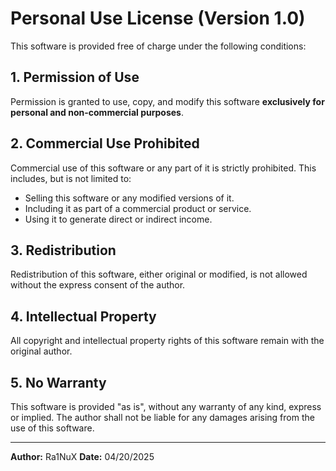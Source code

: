 # Personal Use License (Version 1.0)

This software is provided free of charge under the following conditions:

## 1. Permission of Use

Permission is granted to use, copy, and modify this software **exclusively for personal and non-commercial purposes**.

## 2. Commercial Use Prohibited

Commercial use of this software or any part of it is strictly prohibited. This includes, but is not limited to:

- Selling this software or any modified versions of it.
- Including it as part of a commercial product or service.
- Using it to generate direct or indirect income.

## 3. Redistribution

Redistribution of this software, either original or modified, is not allowed without the express consent of the author.

## 4. Intellectual Property

All copyright and intellectual property rights of this software remain with the original author.

## 5. No Warranty

This software is provided "as is", without any warranty of any kind, express or implied. The author shall not be liable for any damages arising from the use of this software.

---

**Author:** Ra1NuX
**Date:** 04/20/2025
